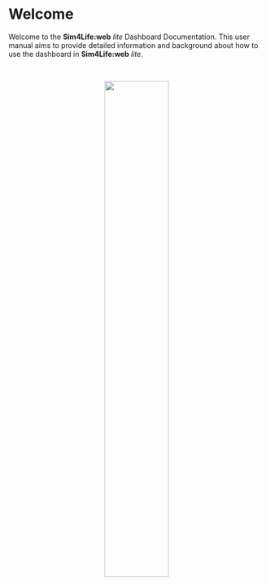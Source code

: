 # Welcome

Welcome to the **Sim4Life:web** *lite* Dashboard Documentation. This user manual aims to provide detailed information and background about how to use the dashboard in **Sim4Life:web** *lite*.

<br>
<p align="center">
  <img src="https://raw.githubusercontent.com/ZurichMedTech/s4l-assets/main/app/lite/logo/s4llite_zmt-white.svg" width="50%" />
</p>
